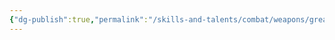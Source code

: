 ```yaml
---
{"dg-publish":true,"permalink":"/skills-and-talents/combat/weapons/great-weapon-fighting/"}
---
```


